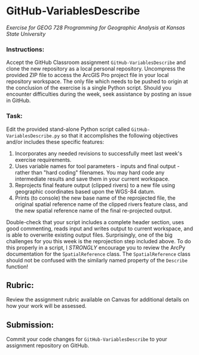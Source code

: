 # GitHub-VariablesDescribe
*Exercise for GEOG 728 Programming for Geographic Analysis at Kansas State University*

### Instructions:

Accept the GitHub Classroom assignment <code>GitHub-VariablesDescribe</code> and clone the new repository as a local personal repository.  Uncompress the provided ZIP file to access the ArcGIS Pro project file in your local repository workspace.  The only file which needs to be pushed to origin at the conclusion of the exercise is a single Python script.  Should you encounter difficulties during the week, seek assistance by posting an issue in GitHub.

### Task:

Edit the provided stand-alone Python script called <code>GitHub-VariablesDescribe.py</code> so that it accomplishes the following objectives and/or includes these specific features:

1. Incorporates any needed revisions to successfully meet last week's exercise requirements.
2. Uses variable names for tool parameters - inputs and final output - rather than "hard coding" filenames.  You may hard code any intermediate results and save them in your current workspace.
3. Reprojects final feature output (clipped rivers) to a new file using geographic coordinates based upon the WGS-84 datum.
4. Prints (to console) the new base name of the reprojected file, the original spatial reference name of the clipped rivers feature class, and the new spatial reference name of the final re-projected output.
   
Double-check that your script includes a complete header section, uses good commenting, reads input and writes output to current workspace, and is able to overwrite existing output files.  Surprisingly, one of the big challenges for you this week is the reprojection step included above.  To do this properly in a script, I *STRONGLY* encourage you to review the ArcPy documentation for the <code>SpatialReference</code> class.  The <code>SpatialReference</code> class should not be confused with the similarly named property of the <code>Describe</code> function!

## Rubric:

Review the assignment rubric available on Canvas for additional details on how your work will be assessed. 

## Submission:

Commit your code changes for <code>GitHub-VariablesDescribe</code> to your assignment repository on GitHub.
